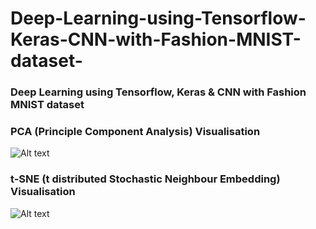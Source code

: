 # Deep-Learning-using-Tensorflow-Keras-CNN-with-Fashion-MNIST-dataset-

### Deep Learning using Tensorflow, Keras &amp; CNN with Fashion MNIST dataset 
### PCA (Principle Component Analysis) Visualisation
![Alt text]( https://github.com/pavansvn/Deep-Learning-using-Tensorflow-Keras-CNN-with-Fashion-MNIST-dataset-/blob/master/img/FashionMNIST.gif?raw=true "FashionMNIST")
### t-SNE (t distributed Stochastic Neighbour Embedding) Visualisation
![Alt text]( https://github.com/pavansvn/Deep-Learning-using-Tensorflow-Keras-CNN-with-Fashion-MNIST-dataset-/blob/master/img/t-SNE.gif?raw=true "t-SNE")
